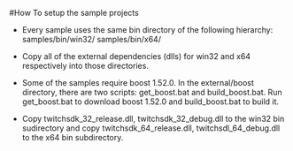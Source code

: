 #How To setup the sample projects

- Every sample uses the same bin directory of the following hierarchy:
    samples/bin/win32/
    samples/bin/x64/


- Copy all of the external dependencies (dlls) for win32 and x64 respectively into those directories.

- Some of the samples require boost 1.52.0. In the external/boost directory, there are two scripts: get_boost.bat and build_boost.bat. Run get_boost.bat to download boost 1.52.0 and build_boost.bat to build it.

- Copy twitchsdk_32_release.dll, twitchsdk_32_debug.dll to the win32 bin sudirectory and copy twitchsdk_64_release.dll, twitchsdl_64_debug.dll to the x64 bin subdirectory.

